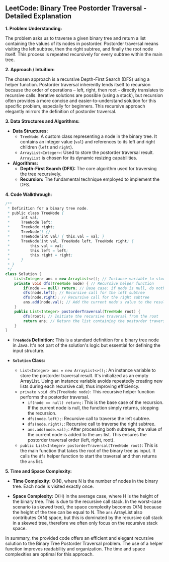 ## LeetCode: Binary Tree Postorder Traversal - Detailed Explanation

**1. Problem Understanding:**

The problem asks us to traverse a given binary tree and return a list containing the values of its nodes in postorder. Postorder traversal means visiting the left subtree, then the right subtree, and finally the root node itself.  This process is repeated recursively for every subtree within the main tree.


**2. Approach / Intuition:**

The chosen approach is a recursive Depth-First Search (DFS) using a helper function.  Postorder traversal inherently lends itself to recursion because the order of operations – left, right, then root – directly translates to recursive calls.  Iterative solutions are possible (using a stack), but recursion often provides a more concise and easier-to-understand solution for this specific problem, especially for beginners. This recursive approach elegantly mirrors the definition of postorder traversal.


**3. Data Structures and Algorithms:**

* **Data Structures:**
    * `TreeNode`:  A custom class representing a node in the binary tree.  It contains an integer value (`val`) and references to its left and right children (`left` and `right`).
    * `ArrayList<Integer>`: Used to store the postorder traversal result.  `ArrayList` is chosen for its dynamic resizing capabilities.
* **Algorithms:**
    * **Depth-First Search (DFS):**  The core algorithm used for traversing the tree recursively.
    * **Recursion:** The fundamental technique employed to implement the DFS.


**4. Code Walkthrough:**

```java
/**
 * Definition for a binary tree node.
 * public class TreeNode {
 *     int val;
 *     TreeNode left;
 *     TreeNode right;
 *     TreeNode() {}
 *     TreeNode(int val) { this.val = val; }
 *     TreeNode(int val, TreeNode left, TreeNode right) {
 *         this.val = val;
 *         this.left = left;
 *         this.right = right;
 *     }
 * }
 */
class Solution {
    List<Integer> ans = new ArrayList<>(); // Instance variable to store the result
    private void dfs(TreeNode node) { // Recursive helper function
        if(node == null) return; // Base case: if node is null, do nothing
        dfs(node.left); // Recursive call for the left subtree
        dfs(node.right); // Recursive call for the right subtree
        ans.add(node.val); // Add the current node's value to the result after processing children
    }
    public List<Integer> postorderTraversal(TreeNode root) {
        dfs(root); // Initiate the recursive traversal from the root
        return ans; // Return the list containing the postorder traversal
    }
}
```

* **`TreeNode` Definition:** This is a standard definition for a binary tree node in Java.  It's not part of the solution's logic but essential for defining the input structure.

* **`Solution` Class:**
    * `List<Integer> ans = new ArrayList<>();`: An instance variable to store the postorder traversal result.  It's initialized as an empty ArrayList. Using an instance variable avoids repeatedly creating new lists during each recursive call, thus improving efficiency.
    * `private void dfs(TreeNode node)`: This recursive helper function performs the postorder traversal.
        * `if(node == null) return;`: This is the base case of the recursion. If the current node is null, the function simply returns, stopping the recursion.
        * `dfs(node.left);`: Recursive call to traverse the left subtree.
        * `dfs(node.right);`: Recursive call to traverse the right subtree.
        * `ans.add(node.val);`: After processing both subtrees, the value of the current node is added to the `ans` list. This ensures the postorder traversal order (left, right, root).
    * `public List<Integer> postorderTraversal(TreeNode root)`: This is the main function that takes the root of the binary tree as input. It calls the `dfs` helper function to start the traversal and then returns the `ans` list.


**5. Time and Space Complexity:**

* **Time Complexity:** O(N), where N is the number of nodes in the binary tree.  Each node is visited exactly once.

* **Space Complexity:** O(H) in the average case, where H is the height of the binary tree. This is due to the recursive call stack.  In the worst-case scenario (a skewed tree), the space complexity becomes O(N) because the height of the tree can be equal to N.  The `ans` ArrayList also contributes O(N) space, but this is dominated by the recursive call stack in a skewed tree, therefore we often only focus on the recursive stack space.

In summary, the provided code offers an efficient and elegant recursive solution to the Binary Tree Postorder Traversal problem.  The use of a helper function improves readability and organization.  The time and space complexities are optimal for this approach.
